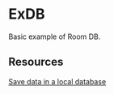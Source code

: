 # ExDB
Basic example of Room DB.

Resources
-------------


[Save data in a local database](https://developer.android.com/training/data-storage/room)
